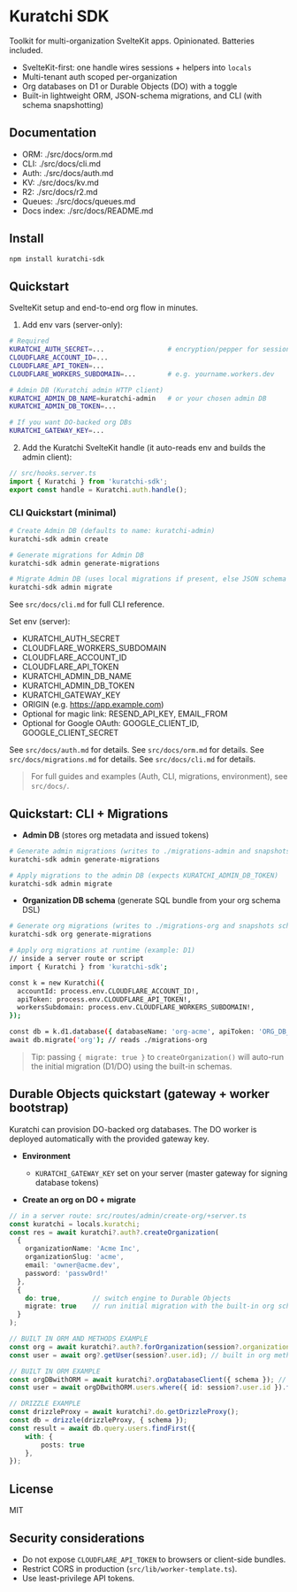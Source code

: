 # Kuratchi SDK

Toolkit for multi-organization SvelteKit apps. Opinionated. Batteries included.

- SvelteKit-first: one handle wires sessions + helpers into `locals`
- Multi-tenant auth scoped per-organization
- Org databases on D1 or Durable Objects (DO) with a toggle
- Built-in lightweight ORM, JSON-schema migrations, and CLI (with schema snapshotting)

## Documentation

- ORM: ./src/docs/orm.md
- CLI: ./src/docs/cli.md
- Auth: ./src/docs/auth.md
- KV: ./src/docs/kv.md
- R2: ./src/docs/r2.md
- Queues: ./src/docs/queues.md
- Docs index: ./src/docs/README.md

## Install

```sh
npm install kuratchi-sdk
```

## Quickstart
SvelteKit setup and end-to-end org flow in minutes.

1) Add env vars (server-only):

```bash
# Required
KURATCHI_AUTH_SECRET=...                # encryption/pepper for sessions
CLOUDFLARE_ACCOUNT_ID=...
CLOUDFLARE_API_TOKEN=...
CLOUDFLARE_WORKERS_SUBDOMAIN=...        # e.g. yourname.workers.dev

# Admin DB (Kuratchi admin HTTP client)
KURATCHI_ADMIN_DB_NAME=kuratchi-admin   # or your chosen admin DB
KURATCHI_ADMIN_DB_TOKEN=...

# If you want DO-backed org DBs
KURATCHI_GATEWAY_KEY=...
```

2) Add the Kuratchi SvelteKit handle (it auto-reads env and builds the admin client):

```ts
// src/hooks.server.ts
import { Kuratchi } from 'kuratchi-sdk';
export const handle = Kuratchi.auth.handle();
```

### CLI Quickstart (minimal)

```sh
# Create Admin DB (defaults to name: kuratchi-admin)
kuratchi-sdk admin create

# Generate migrations for Admin DB
kuratchi-sdk admin generate-migrations

# Migrate Admin DB (uses local migrations if present, else JSON schema fallback)
kuratchi-sdk admin migrate
```

See `src/docs/cli.md` for full CLI reference.

Set env (server):
- KURATCHI_AUTH_SECRET
- CLOUDFLARE_WORKERS_SUBDOMAIN
- CLOUDFLARE_ACCOUNT_ID
- CLOUDFLARE_API_TOKEN
- KURATCHI_ADMIN_DB_NAME
- KURATCHI_ADMIN_DB_TOKEN
- KURATCHI_GATEWAY_KEY
- ORIGIN (e.g. https://app.example.com)
- Optional for magic link: RESEND_API_KEY, EMAIL_FROM
- Optional for Google OAuth: GOOGLE_CLIENT_ID, GOOGLE_CLIENT_SECRET

See `src/docs/auth.md` for details.
See `src/docs/orm.md` for details.
See `src/docs/migrations.md` for details.
See `src/docs/cli.md` for details.

> For full guides and examples (Auth, CLI, migrations, environment), see `src/docs/`.

## Quickstart: CLI + Migrations

- __Admin DB__ (stores org metadata and issued tokens)

```sh
# Generate admin migrations (writes to ./migrations-admin and snapshots schema)
kuratchi-sdk admin generate-migrations

# Apply migrations to the admin DB (expects KURATCHI_ADMIN_DB_TOKEN)
kuratchi-sdk admin migrate
```

- __Organization DB schema__ (generate SQL bundle from your org schema DSL)

```sh
# Generate org migrations (writes to ./migrations-org and snapshots schema)
kuratchi-sdk org generate-migrations

# Apply org migrations at runtime (example: D1)
// inside a server route or script
import { Kuratchi } from 'kuratchi-sdk';

const k = new Kuratchi({
  accountId: process.env.CLOUDFLARE_ACCOUNT_ID!,
  apiToken: process.env.CLOUDFLARE_API_TOKEN!,
  workersSubdomain: process.env.CLOUDFLARE_WORKERS_SUBDOMAIN!,
});

const db = k.d1.database({ databaseName: 'org-acme', apiToken: 'ORG_DB_TOKEN' });
await db.migrate('org'); // reads ./migrations-org
```

> Tip: passing `{ migrate: true }` to `createOrganization()` will auto-run the initial migration (D1/DO) using the built-in schemas.

## Durable Objects quickstart (gateway + worker bootstrap)

Kuratchi can provision DO-backed org databases. The DO worker is deployed automatically with the provided gateway key.

- __Environment__
  - `KURATCHI_GATEWAY_KEY` set on your server (master gateway for signing database tokens)

- __Create an org on DO + migrate__

```ts
// in a server route: src/routes/admin/create-org/+server.ts
const kuratchi = locals.kuratchi;
const res = await kuratchi?.auth?.createOrganization(
  {
    organizationName: 'Acme Inc',
    organizationSlug: 'acme',
    email: 'owner@acme.dev',
    password: 'passw0rd!'
  },
  {
    do: true,        // switch engine to Durable Objects
    migrate: true    // run initial migration with the built-in org schema
  }
);

// BUILT IN ORM AND METHODS EXAMPLE
const org = await kuratchi?.auth?.forOrganization(session?.organizationId);
const user = await org?.getUser(session?.user.id); // built in org methods using the built in orm

// BUILT IN ORM EXAMPLE
const orgDBwithORM = await kuratchi?.orgDatabaseClient({ schema }); // org db client with orm
const user = await orgDBwithORM.users.where({ id: session?.user.id }).findFirst(); // build your own queries

// DRIZZLE EXAMPLE
const drizzleProxy = await kuratchi?.do.getDrizzleProxy();
const db = drizzle(drizzleProxy, { schema });
const result = await db.query.users.findFirst({
	with: {
		posts: true			
	},
});
```

## License

MIT

## Security considerations

- Do not expose `CLOUDFLARE_API_TOKEN` to browsers or client-side bundles.
- Restrict CORS in production (`src/lib/worker-template.ts`).
- Use least-privilege API tokens.
